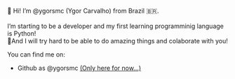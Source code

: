 👋 Hi!
I’m @ygorsmc (Ygor Carvalho) from Brazil 🇧🇷.
<br>
<br>I’m starting to be a developer and my first learning programminig language is Python!
<br>🤺And I will try hard to be able to do amazing things and colaborate with you!

You can find me on:
- Github as @ygorsmc <a href="github.com/ygorsmc">(Only here for now...)</a>

<!---
ygorsmc/ygorsmc is a ✨ special ✨ repository because its `README.md` (this file) appears on your GitHub profile.
You can click the Preview link to take a look at your changes.
--->
